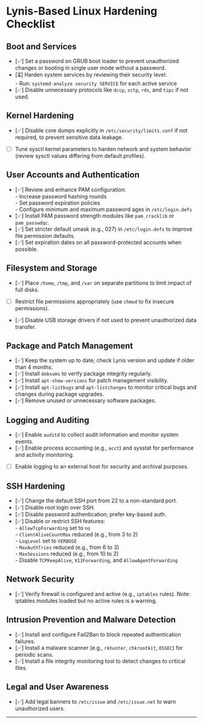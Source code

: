 # Lynis-Based Linux Hardening Checklist

## Boot and Services
- [✅] Set a password on GRUB boot loader to prevent unauthorized changes or booting in single user mode without a password.  
- [⏳] Harden system services by reviewing their security level:  
      - Run: `systemd-analyze security SERVICE` for each active service  
- [✅] Disable unnecessary protocols like `dccp`, `sctp`, `rds`, and `tipc` if not used.

## Kernel Hardening
- [✅] Disable core dumps explicitly in `/etc/security/limits.conf` if not required, to prevent sensitive data leakage.  
- [ ] Tune sysctl kernel parameters to harden network and system behavior (review sysctl values differing from default profiles).

## User Accounts and Authentication
- [✅] Review and enhance PAM configuration:  
      - Increase password hashing rounds  
      - Set password expiration policies  
      - Configure minimum and maximum password ages in `/etc/login.defs`  
- [✅] Install PAM password strength modules like `pam_cracklib` or `pam_passwdqc`.  
- [✅] Set stricter default umask (e.g., 027) in `/etc/login.defs` to improve file permission defaults.  
- [✅] Set expiration dates on all password-protected accounts when possible.  

## Filesystem and Storage
- [✅] Place `/home`, `/tmp`, and `/var` on separate partitions to limit impact of full disks.  
- [ ] Restrict file permissions appropriately (use `chmod` to fix insecure permissions).  
- [✅] Disable USB storage drivers if not used to prevent unauthorized data transfer.

## Package and Patch Management
- [✅] Keep the system up to date; check Lynis version and update if older than 4 months.  
- [✅] Install `debsums` to verify package integrity regularly.  
- [✅] Install `apt-show-versions` for patch management visibility.  
- [✅] Install `apt-listbugs` and `apt-listchanges` to monitor critical bugs and changes during package upgrades.  
- [✅] Remove unused or unnecessary software packages.

## Logging and Auditing
- [✅] Enable `auditd` to collect audit information and monitor system events.  
- [✅] Enable process accounting (e.g., `acct`) and sysstat for performance and activity monitoring.  
- [ ] Enable logging to an external host for security and archival purposes.  

## SSH Hardening
- [✅] Change the default SSH port from 22 to a non-standard port.
- [✅] Disable root login over SSH.  
- [✅] Disable password authentication; prefer key-based auth.  
- [✅] Disable or restrict SSH features:  
      - `AllowTcpForwarding` set to `no`  
      - `ClientAliveCountMax` reduced (e.g., from 3 to 2)  
      - `LogLevel` set to `VERBOSE`  
      - `MaxAuthTries` reduced (e.g., from 6 to 3)  
      - `MaxSessions` reduced (e.g., from 10 to 2)  
      - Disable `TCPKeepAlive`, `X11Forwarding`, and `AllowAgentForwarding`  


## Network Security
- [✅] Verify firewall is configured and active (e.g., `iptables` rules). Note: iptables modules loaded but no active rules is a warning.  


## Intrusion Prevention and Malware Detection
- [✅] Install and configure Fail2Ban to block repeated authentication failures.  
- [✅] Install a malware scanner (e.g., `rkhunter`, `chkrootkit`, `OSSEC`) for periodic scans.  
- [✅] Install a file integrity monitoring tool to detect changes to critical files.

## Legal and User Awareness
- [✅] Add legal banners to `/etc/issue` and `/etc/issue.net` to warn unauthorized users.

---

